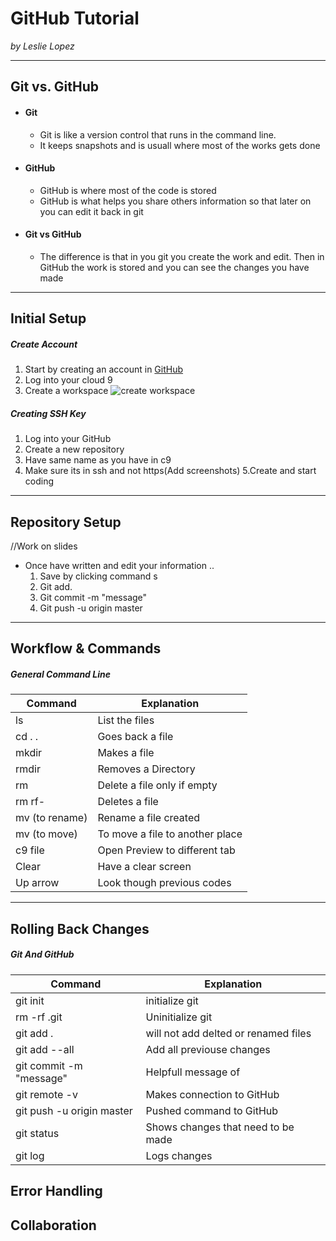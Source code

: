 # GitHub Tutorial

_by Leslie Lopez_

---
## Git vs. GitHub  
* #### Git 
  * Git is like a version control that runs in the command line.
  * It keeps snapshots and is usuall where most of the works gets done 
* #### GitHub 
  * GitHub is where most of the code is stored 
  * GitHub is what helps you share others information so that later on you can edit it back in git
* #### Git vs GitHub
   * The difference is that in you git you create the work and edit. Then in GitHub the work is stored and you can see the changes you have made 


---
## Initial Setup
##### Create Account
1. Start by creating an account in [GitHub](www.github.com)
2. Log into your cloud 9
3. Create a workspace ![create workspace](file:///Users/student/Desktop/Screen%20Shot%202018-10-22%20at%209.27.45%20AM.png)  

##### Creating SSH Key
1. Log into your GitHub  
2. Create a new repository
3. Have same name as you have in c9
4. Make sure its in ssh and not https(Add screenshots)
5.Create and start coding


---
## Repository Setup
//Work on slides
* Once have written and edit your information ..   
  1. Save by clicking command s
  2. Git add.
  3. Git commit -m "message"
  4. Git push -u origin master


---
## Workflow & Commands
##### General Command Line
| Command | Explanation|
|-----|-----|
| ls | List the files |
| cd . .|Goes back a file |
| mkdir |Makes a file|
| rmdir |Removes a Directory|
| rm | Delete a file only if empty|
|rm rf- |Deletes a file |
|mv (to rename)|Rename a file created 
|mv (to move)| To move a file to another place |
|c9 file|Open Preview to different tab|
|Clear| Have a clear screen|
|Up arrow|Look though previous codes|

---
## Rolling Back Changes
##### Git And GitHub
| Command | Explanation|
|-----|-----|
|git init|initialize git
|rm -rf .git|Uninitialize git
|git add .|will not add delted or renamed files
|git add --all| Add all previouse changes
|git commit -m "message"|Helpfull message of 
|git remote -v|Makes connection to GitHub|
|git push -u origin master|Pushed command to GitHub|
|git status|Shows changes that need to be made|
|git log| Logs changes


## Error Handling


## Collaboration